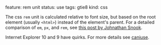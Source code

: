 feature: rem unit
status: use
tags: gtie8
kind: css

The css `rem` unit is calculated relative to font size, but based on the root element (usually `<html>`) instead of the element's parent. For a detailed comparison of `em`, `px`, and `rem`, see [this post
by Johnathan Snook](https://snook.ca/archives/html_and_css/font-size-with-rem).

Internet Explorer 10 and 9 have quirks. For more details see [caniuse](https://caniuse.com/#feat=rem).
